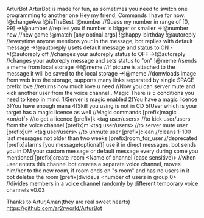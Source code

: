 ArturBot
ArturBot is made for fun, as sometimes you need to switch one programming to another one
Hey my friend, Commands I have for now:
!@changeAva
!@isTheBest <name>
!@number //Guess my number in range of [0, 99]
->!@number <your number> //replies you if number is bigger or smaller
->!@number new //new game
!@match <name1> <name2> [any optinal args]
!@happy-birthday <name>
!@autoreply //everytime anyone mentions your in the message, bot replies with default message 
->!@autoreply //sets default message and status to ON
->!@autoreply off //changes your autoreply status to OFF
->!@autoreply <your message> //changes your autoreply message and sets status to \"on\"
!@meme //sends a meme from local storage
->!@meme //if picture is attached to the message it will be saved to the local storage
->!@meme <direct link to an image> //donwloads image from web into the storage, supports many links separated by single SPACE
prefix love //returns how much love u need
//Now you can server mute and kick another user from the voice channel...Magic
There is 5 conditions you need to keep in mind:
1)Server is magic enabled
2)You have a magic licence
3)You have enough mana
4)Skill you using is not in CD
5)User which is your target has a magic licence as well
//Magic commands
[prefix]magic <on/off> <Your magic name> //to get a licence
[prefix]k <tag user/users> //to kick user/users from the voice channel
[prefix]m  <tag user/users> //to server mute user
[prefix]um   <tag user/users> //to unmute user
[prefix]clean //cleans 1-100 last messages not older than two weeks
[prefix]room_for_user <name of the voice channel> //deprecated
[prefix]alarms <number of hours> <number of minutes> [you message(optional)] use it in direct messages, bot sends you in DM your custom message or default message every <number of minutes> during some <number of hours> you mentioned
[prefix]create_room <Name of channel (case sensitive)> //when user enters this channel bot creates a separate voice channel, moves him/her to the new room, if room ends on \"s room\" and has no users in it bot deletes the room
[prefix]divideus <number of users in group 0> <n of users in next group> //divides members in a voice channel randomly by different temporary voice channels
v0.03

Thanks to Artur,Aman(they are real sweet hearts)
https://github.com/ar2rworld/ArturBot
